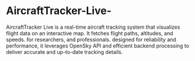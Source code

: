 # AircraftTracker-Live-
AircraftTracker Live is a real-time aircraft tracking system that visualizes flight data on an interactive map. It fetches flight paths, altitudes, and speeds. for researchers, and professionals. designed for reliability and performance, it leverages OpenSky API and efficient backend processing to deliver accurate and up-to-date tracking details.
